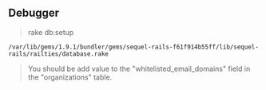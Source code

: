 ##  Debugger

> rake db:setup  

    /var/lib/gems/1.9.1/bundler/gems/sequel-rails-f61f914b55ff/lib/sequel-rails/railties/database.rake

> You should be add value to the "whitelisted_email_domains" field in the "organizations" table.  
